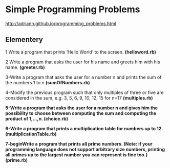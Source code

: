 Simple Programming Problems
===========================

http://adriann.github.io/programming_problems.html

Elementery
----------

1 Write a program that prints ‘Hello World’ to the screen. <b>(helloword.rb)</b>

2 Write a program that asks the user for his name and greets him with his name. <b>(greeter.rb)</b>

3-Write a program that asks the user for a number n and prints the sum of the numbers 1 to n <b>(sumOfNumbers.rb)</b>

4-Modify the previous program such that only multiples of three or 
five are considered in the sum, e.g. 3, 5, 6, 9, 10, 12, 15 for n=17 <b>(multiples.rb)<b>

5-Write a program that asks the user for a number n and gives 
	him the possibility to choose between computing the sum and computing the product of 1,…,n. <b>(choice.rb)</b>

6-Write a program that prints a multiplication table for numbers up to 12.<b>(multiplicationTable.rb)</b>

7-beginWrite a program that prints all prime numbers. 
(Note: if your programming language does not support arbitrary size numbers, 
printing all primes up to the largest number you can represent is fine too.) <b>(prime.rb)</b>